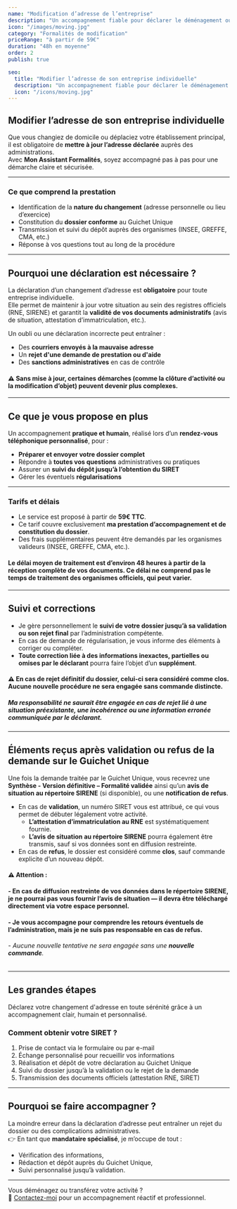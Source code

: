 ```yaml
---
name: "Modification d’adresse de l’entreprise"
description: "Un accompagnement fiable pour déclarer le déménagement ou le transfert d’établissement de votre entreprise individuelle."
icon: "/images/moving.jpg"
category: "Formalités de modification"
priceRange: "à partir de 59€"
duration: "48h en moyenne"
order: 2
publish: true

seo:
  title: "Modifier l’adresse de son entreprise individuelle"
  description: "Un accompagnement fiable pour déclarer le déménagement ou le transfert d’établissement de votre entreprise individuelle."
  icon: "/icons/moving.jpg"
---
```


## Modifier l’adresse de son entreprise individuelle

Que vous changiez de domicile ou déplaciez votre établissement principal, il est obligatoire de **mettre à jour l’adresse déclarée** auprès des administrations.  
Avec **Mon Assistant Formalités**, soyez accompagné pas à pas pour une démarche claire et sécurisée.

---

### Ce que comprend la prestation

- Identification de la **nature du changement** (adresse personnelle ou lieu d’exercice)
- Constitution du **dossier conforme** au Guichet Unique
- Transmission et suivi du dépôt auprès des organismes (INSEE, GREFFE, CMA, etc.)
- Réponse à vos questions tout au long de la procédure

---

## Pourquoi une déclaration est nécessaire ?

La déclaration d’un changement d’adresse est **obligatoire** pour toute entreprise individuelle.  
Elle permet de maintenir à jour votre situation au sein des registres officiels (RNE, SIRENE) et garantit la **validité de vos documents administratifs** (avis de situation, attestation d’immatriculation, etc.).

Un oubli ou une déclaration incorrecte peut entraîner :
- Des **courriers envoyés à la mauvaise adresse**
- Un **rejet d'une demande de prestation ou d'aide**
- Des **sanctions administratives** en cas de contrôle

#### ⚠️ Sans mise à jour, certaines démarches (comme la clôture d’activité ou la modification d’objet) peuvent devenir plus complexes.


---

## Ce que je vous propose en plus

Un accompagnement **pratique et humain**, réalisé lors d’un **rendez-vous téléphonique personnalisé**, pour :

- **Préparer et envoyer votre dossier complet**
- Répondre à **toutes vos questions** administratives ou pratiques
- Assurer un **suivi du dépôt jusqu’à l’obtention du SIRET**
- Gérer les éventuels **régularisations**

---

### Tarifs et délais

- Le service est proposé à partir de **59€ TTC**.  
- Ce tarif couvre exclusivement **ma prestation d’accompagnement et de constitution du dossier**.  
- Des frais supplémentaires peuvent être demandés par les organismes valideurs (INSEE, GREFFE, CMA, etc.).

#### Le délai moyen de traitement est d’environ **48 heures** à partir de la réception complète de vos documents. Ce délai ne comprend pas le temps de traitement des organismes officiels, qui peut varier.

---

## Suivi et corrections

- Je gère personnellement le **suivi de votre dossier jusqu’à sa validation ou son rejet final** par l’administration compétente.  
- En cas de demande de régularisation, je vous informe des éléments à corriger ou compléter.  
- **Toute correction liée à des informations inexactes, partielles ou omises par le déclarant** pourra faire l’objet d’un **supplément**.

#### ⚠️ En cas de **rejet définitif du dossier**, celui-ci sera considéré comme **clos**. Aucune nouvelle procédure ne sera engagée sans commande distincte.  
##### **Ma responsabilité ne saurait être engagée** en cas de rejet lié à une situation préexistante, une incohérence ou une information erronée communiquée par le déclarant.

---

## Éléments reçus après validation ou refus de la demande sur le Guichet Unique

Une fois la demande traitée par le Guichet Unique, vous recevrez une **Synthèse - Version définitive – Formalité validée** ainsi qu’un **avis de situation au répertoire SIRENE** (si disponible), ou une **notification de refus**.

- En cas de **validation**, un numéro SIRET vous est attribué, ce qui vous permet de débuter légalement votre activité.
  - **L’attestation d’immatriculation au RNE** est systématiquement fournie.
  - **L’avis de situation au répertoire SIRENE** pourra également être transmis, sauf si vos données sont en diffusion restreinte.
- En cas de **refus**, le dossier est considéré comme **clos**, sauf commande explicite d’un nouveau dépôt.

#### ⚠️ **Attention** :
#### - En cas de **diffusion restreinte** de vos données dans le répertoire SIRENE, je ne pourrai pas vous fournir l’avis de situation — il devra être téléchargé directement via votre espace personnel.
#### - Je vous accompagne pour comprendre les retours éventuels de l’administration, mais **je ne suis pas responsable en cas de refus**.
###### - Aucune nouvelle tentative ne sera engagée sans une **nouvelle commande**.

---

## Les grandes étapes

Déclarez votre changement d'adresse en toute sérénité grâce à un accompagnement clair, humain et personnalisé.

### Comment obtenir votre SIRET ?

1. Prise de contact via le formulaire ou par e-mail
2. Échange personnalisé pour recueillir vos informations
3. Réalisation et dépôt de votre déclaration au Guichet Unique
4. Suivi du dossier jusqu’à la validation ou le rejet de la demande
5. Transmission des documents officiels (attestation RNE, SIRET)

---

## Pourquoi se faire accompagner ?

La moindre erreur dans la déclaration d’adresse peut entraîner un rejet du dossier ou des complications administratives.  
👉 En tant que **mandataire spécialisé**, je m’occupe de tout :

- Vérification des informations,
- Rédaction et dépôt auprès du Guichet Unique,
- Suivi personnalisé jusqu’à validation.

---

Vous déménagez ou transférez votre activité ?  
📩 [Contactez-moi](/contact) pour un accompagnement réactif et professionnel.